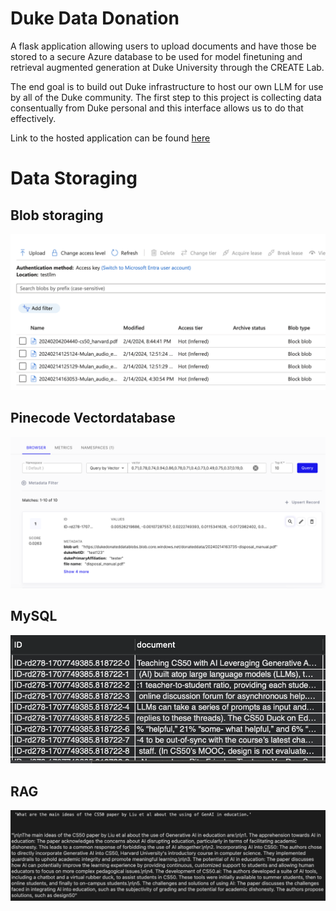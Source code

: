 # Duke Data Donation
A flask application allowing users to upload documents and have those be stored to a secure Azure database to be used for model finetuning and retrieval augmented generation at Duke University through the CREATE Lab.

The end goal is to build out Duke infrastructure to host our own LLM for use by all of the Duke community. The first step to this project is collecting data consentually from Duke personal and this interface allows us to do that effectively.

Link to the hosted application can be found [here](https://duke-data-donation.azurewebsites.net/)


# Data Storaging

## Blob storaging

![blob](img/blobstorage.png)


## Pinecode Vectordatabase

![Pinecone](img/pinecone.png)


## MySQL

![SQL](img/sql.png)

## RAG

![RAG](img/rag.png)